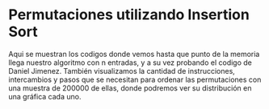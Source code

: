 # Permutaciones utilizando Insertion Sort

Aqui se muestran los codigos donde vemos hasta que punto de la memoria llega nuestro algoritmo con n entradas, y a su vez probando el codigo de Daniel Jimenez.
También visualizamos la cantidad de instrucciones, intercambios y pasos que se necesitan para ordenar las permutaciones con una muestra de 200000 de ellas, donde podremos ver su distribución en una gráfica cada uno.

